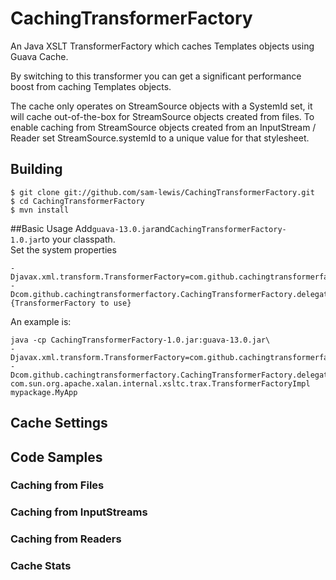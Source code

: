 # CachingTransformerFactory

An Java XSLT TransformerFactory which caches Templates objects using Guava Cache. 

By switching to this transformer you can get a significant performance boost from caching Templates objects.

The cache only operates on StreamSource objects with a SystemId set, it will cache out-of-the-box for StreamSource objects created from files. To enable caching from StreamSource objects created from an InputStream / Reader set StreamSource.systemId to a unique value for that stylesheet.



## Building
    $ git clone git://github.com/sam-lewis/CachingTransformerFactory.git
    $ cd CachingTransformerFactory
    $ mvn install

##Basic Usage
Add`guava-13.0.jar`and`CachingTransformerFactory-1.0.jar`to your classpath.  
Set the system properties

    -Djavax.xml.transform.TransformerFactory=com.github.cachingtransformerfactory.CachingTransformerFactory
    -Dcom.github.cachingtransformerfactory.CachingTransformerFactory.delegate={TransformerFactory to use}

An example is:

    java -cp CachingTransformerFactory-1.0.jar:guava-13.0.jar\
    -Djavax.xml.transform.TransformerFactory=com.github.cachingtransformerfactory.CachingTransformerFactory\
    -Dcom.github.cachingtransformerfactory.CachingTransformerFactory.delegate=\
    com.sun.org.apache.xalan.internal.xsltc.trax.TransformerFactoryImpl mypackage.MyApp
    
Cache Settings
--------------

Code Samples
------------

### Caching from Files
### Caching from InputStreams
### Caching from Readers
### Cache Stats
